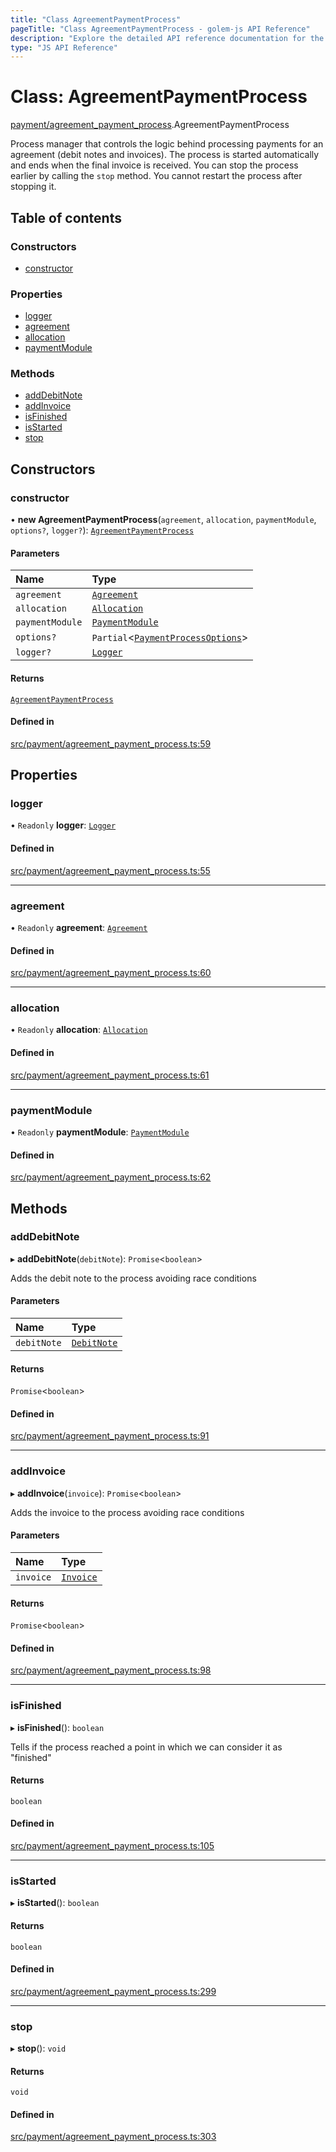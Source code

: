 ```yaml
---
title: "Class AgreementPaymentProcess"
pageTitle: "Class AgreementPaymentProcess - golem-js API Reference"
description: "Explore the detailed API reference documentation for the Class AgreementPaymentProcess within the golem-js SDK for the Golem Network."
type: "JS API Reference"
---
```

# Class: AgreementPaymentProcess

[payment/agreement\_payment\_process](../modules/payment_agreement_payment_process).AgreementPaymentProcess

Process manager that controls the logic behind processing payments for an agreement (debit notes and invoices).
The process is started automatically and ends when the final invoice is received.
You can stop the process earlier by calling the `stop` method. You cannot restart the process after stopping it.

## Table of contents

### Constructors

- [constructor](payment_agreement_payment_process.AgreementPaymentProcess#constructor)

### Properties

- [logger](payment_agreement_payment_process.AgreementPaymentProcess#logger)
- [agreement](payment_agreement_payment_process.AgreementPaymentProcess#agreement)
- [allocation](payment_agreement_payment_process.AgreementPaymentProcess#allocation)
- [paymentModule](payment_agreement_payment_process.AgreementPaymentProcess#paymentmodule)

### Methods

- [addDebitNote](payment_agreement_payment_process.AgreementPaymentProcess#adddebitnote)
- [addInvoice](payment_agreement_payment_process.AgreementPaymentProcess#addinvoice)
- [isFinished](payment_agreement_payment_process.AgreementPaymentProcess#isfinished)
- [isStarted](payment_agreement_payment_process.AgreementPaymentProcess#isstarted)
- [stop](payment_agreement_payment_process.AgreementPaymentProcess#stop)

## Constructors

### constructor

• **new AgreementPaymentProcess**(`agreement`, `allocation`, `paymentModule`, `options?`, `logger?`): [`AgreementPaymentProcess`](payment_agreement_payment_process.AgreementPaymentProcess)

#### Parameters

| Name | Type |
| :------ | :------ |
| `agreement` | [`Agreement`](market_agreement_agreement.Agreement) |
| `allocation` | [`Allocation`](payment_allocation.Allocation) |
| `paymentModule` | [`PaymentModule`](../interfaces/payment_payment_module.PaymentModule) |
| `options?` | `Partial`\<[`PaymentProcessOptions`](../interfaces/payment_agreement_payment_process.PaymentProcessOptions)\> |
| `logger?` | [`Logger`](../interfaces/shared_utils_logger_logger.Logger) |

#### Returns

[`AgreementPaymentProcess`](payment_agreement_payment_process.AgreementPaymentProcess)

#### Defined in

[src/payment/agreement_payment_process.ts:59](https://github.com/golemfactory/golem-js/blob/570126bc/src/payment/agreement_payment_process.ts#L59)

## Properties

### logger

• `Readonly` **logger**: [`Logger`](../interfaces/shared_utils_logger_logger.Logger)

#### Defined in

[src/payment/agreement_payment_process.ts:55](https://github.com/golemfactory/golem-js/blob/570126bc/src/payment/agreement_payment_process.ts#L55)

___

### agreement

• `Readonly` **agreement**: [`Agreement`](market_agreement_agreement.Agreement)

#### Defined in

[src/payment/agreement_payment_process.ts:60](https://github.com/golemfactory/golem-js/blob/570126bc/src/payment/agreement_payment_process.ts#L60)

___

### allocation

• `Readonly` **allocation**: [`Allocation`](payment_allocation.Allocation)

#### Defined in

[src/payment/agreement_payment_process.ts:61](https://github.com/golemfactory/golem-js/blob/570126bc/src/payment/agreement_payment_process.ts#L61)

___

### paymentModule

• `Readonly` **paymentModule**: [`PaymentModule`](../interfaces/payment_payment_module.PaymentModule)

#### Defined in

[src/payment/agreement_payment_process.ts:62](https://github.com/golemfactory/golem-js/blob/570126bc/src/payment/agreement_payment_process.ts#L62)

## Methods

### addDebitNote

▸ **addDebitNote**(`debitNote`): `Promise`\<`boolean`\>

Adds the debit note to the process avoiding race conditions

#### Parameters

| Name | Type |
| :------ | :------ |
| `debitNote` | [`DebitNote`](payment_debit_note.DebitNote) |

#### Returns

`Promise`\<`boolean`\>

#### Defined in

[src/payment/agreement_payment_process.ts:91](https://github.com/golemfactory/golem-js/blob/570126bc/src/payment/agreement_payment_process.ts#L91)

___

### addInvoice

▸ **addInvoice**(`invoice`): `Promise`\<`boolean`\>

Adds the invoice to the process avoiding race conditions

#### Parameters

| Name | Type |
| :------ | :------ |
| `invoice` | [`Invoice`](payment_invoice.Invoice) |

#### Returns

`Promise`\<`boolean`\>

#### Defined in

[src/payment/agreement_payment_process.ts:98](https://github.com/golemfactory/golem-js/blob/570126bc/src/payment/agreement_payment_process.ts#L98)

___

### isFinished

▸ **isFinished**(): `boolean`

Tells if the process reached a point in which we can consider it as "finished"

#### Returns

`boolean`

#### Defined in

[src/payment/agreement_payment_process.ts:105](https://github.com/golemfactory/golem-js/blob/570126bc/src/payment/agreement_payment_process.ts#L105)

___

### isStarted

▸ **isStarted**(): `boolean`

#### Returns

`boolean`

#### Defined in

[src/payment/agreement_payment_process.ts:299](https://github.com/golemfactory/golem-js/blob/570126bc/src/payment/agreement_payment_process.ts#L299)

___

### stop

▸ **stop**(): `void`

#### Returns

`void`

#### Defined in

[src/payment/agreement_payment_process.ts:303](https://github.com/golemfactory/golem-js/blob/570126bc/src/payment/agreement_payment_process.ts#L303)
